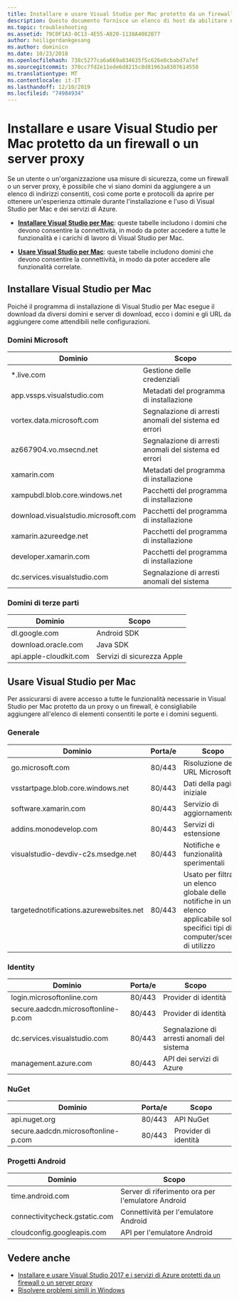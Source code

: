 ```yaml
---
title: Installare e usare Visual Studio per Mac protetto da un firewall o un server proxy
description: Questo documento fornisce un elenco di host da abilitare nel firewall per il corretto funzionamento di Visual Studio per Mac (e dei relativi carichi di lavoro, incluso Xamarin) in un ambiente aziendale.
ms.topic: troubleshooting
ms.assetid: 79C0F1A3-0C13-4E55-A820-1138A4082B77
author: heiligerdankgesang
ms.author: dominicn
ms.date: 10/23/2018
ms.openlocfilehash: 738c5277ca6a669a834635f5c626e0cbabd7a7ef
ms.sourcegitcommit: 370cc7fd2e11ede6d8215c8d81963a8307614550
ms.translationtype: MT
ms.contentlocale: it-IT
ms.lasthandoff: 12/10/2019
ms.locfileid: "74984934"
---
```

# <a name="install-and-use-visual-studio-for-mac-behind-a-firewall-or-proxy-server"></a>Installare e usare Visual Studio per Mac protetto da un firewall o un server proxy

Se un utente o un'organizzazione usa misure di sicurezza, come un firewall o un server proxy, è possibile che vi siano domini da aggiungere a un elenco di indirizzi consentiti, così come porte e protocolli da aprire per ottenere un'esperienza ottimale durante l'installazione e l'uso di Visual Studio per Mac e dei servizi di Azure.

- [**Installare Visual Studio per Mac**](#install-visual-studio-for-mac): queste tabelle includono i domini che devono consentire la connettività, in modo da poter accedere a tutte le funzionalità e i carichi di lavoro di Visual Studio per Mac.

- [**Usare Visual Studio per Mac**](#use-visual-studio-for-mac): queste tabelle includono domini che devono consentire la connettività, in modo da poter accedere alle funzionalità correlate.

## <a name="install-visual-studio-for-mac"></a>Installare Visual Studio per Mac

Poiché il programma di installazione di Visual Studio per Mac esegue il download da diversi domini e server di download, ecco i domini e gli URL da aggiungere come attendibili nelle configurazioni.

### <a name="microsoft-domains"></a>Domini Microsoft

| Dominio| Scopo |
| ----------------------------------- |---------------------------|
| *.live.com| Gestione delle credenziali |
| app.vssps.visualstudio.com| Metadati del programma di installazione|
| vortex.data.microsoft.com | Segnalazione di arresti anomali del sistema ed errori |
| az667904.vo.msecnd.net| Segnalazione di arresti anomali del sistema ed errori |
| xamarin.com | Metadati del programma di installazione|
| xampubdl.blob.core.windows.net| Pacchetti del programma di installazione|
| download.visualstudio.microsoft.com | Pacchetti del programma di installazione|
| xamarin.azureedge.net | Pacchetti del programma di installazione|
| developer.xamarin.com | Pacchetti del programma di installazione|
| dc.services.visualstudio.com| Segnalazione di arresti anomali del sistema |

### <a name="third-party-domains"></a>Domini di terze parti

| Dominio| Scopo |
| --------------------------|-------------------------|
| dl.google.com | Android SDK |
| download.oracle.com | Java SDK|
| api.apple-cloudkit.com| Servizi di sicurezza Apple |

## <a name="use-visual-studio-for-mac"></a>Usare Visual Studio per Mac

Per assicurarsi di avere accesso a tutte le funzionalità necessarie in Visual Studio per Mac protetto da un proxy o un firewall, è consigliabile aggiungere all'elenco di elementi consentiti le porte e i domini seguenti.

### <a name="general"></a>Generale

| Dominio | Porta/e|Scopo|
| ----------------------|------------------|------------------|
| go.microsoft.com | 80/443|Risoluzione degli URL Microsoft |
| vsstartpage.blob.core.windows.net| 80/443| Dati della pagina iniziale|
| software.xamarin.com |  80/443|Servizio di aggiornamento|
| addins.monodevelop.com | 80/443| Servizi di estensione |
| visualstudio-devdiv-c2s.msedge.net | 80/443| Notifiche e funzionalità sperimentali |
| targetednotifications.azurewebsites.net|  80/443| Usato per filtrare un elenco globale delle notifiche in un elenco applicabile solo a specifici tipi di computer/scenari di utilizzo|

### <a name="identity"></a>Identity

| Dominio | Porta/e|Scopo|
| ----------------------|------------------|------------------|
| login.microsoftonline.com | 80/443| Provider di identità|
| secure.aadcdn.microsoftonline-p.com | 80/443|Provider di identità|
| dc.services.visualstudio.com| 80/443|Segnalazione di arresti anomali del sistema|
| management.azure.com|80/443| API dei servizi di Azure |

### <a name="nuget"></a>NuGet

| Dominio | Porta/e|Scopo|
| ----------------------|------------------|------------------|
| api.nuget.org | 80/443|API NuGet|
| secure.aadcdn.microsoftonline-p.com |80/443| Provider di identità|

### <a name="android-projects"></a>Progetti Android

| Dominio| Scopo|
| ------------------------------------|------------------------------------|
| time.android.com| Server di riferimento ora per l'emulatore Android |
| connectivitycheck.gstatic.com | Connettività per l'emulatore Android|
| cloudconfig.googleapis.com| API per l'emulatore Android|

## <a name="see-also"></a>Vedere anche

- [Installare e usare Visual Studio 2017 e i servizi di Azure protetti da un firewall o un server proxy](/visualstudio/install/install-and-use-visual-studio-behind-a-firewall-or-proxy-server)
- [Risolvere problemi simili in Windows](/visualstudio/install/troubleshooting-network-related-errors-in-visual-studio)
